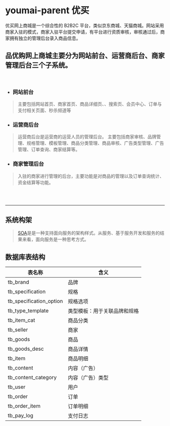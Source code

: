 # youmai-parent  优买
优买网上商城是一个综合性的 B2B2C 平台，类似京东商城、天猫商城。网站采用商家入驻的模式，商家入驻平台提交申请，有平台进行资质审核，审核通过后，商家拥有独立的管理后台录入商品信息。

## 品优购网上商城主要分为网站前台、运营商后台、商家管理后台三个子系统。
<br>

* ### 网站前台
> 主要包括网站首页、商家首页、商品详细页、、搜索页、会员中心、订单与支付相关页面、秒杀频道等

* ### 运营商后台
> 运营商后台是运营商的运营人员的管理后台。 主要包括商家审核、品牌管理、规格管理、模板管理、商品分类管理、商品审核、广告类型管理、广告管理、订单查询、商家结算等。

* ### 商家管理后台
> 入驻的商家进行管理的后台，主要功能是对商品的管理以及订单查询统计、资金结算等功能。

<br>
<br>

***
## 系统构架
> [SOA](https://zh.wikipedia.org/wiki/%E9%9D%A2%E5%90%91%E6%9C%8D%E5%8A%A1%E7%9A%84%E4%BD%93%E7%B3%BB%E7%BB%93%E6%9E%84)是是一种支持面向服务的架构样式。从服务、基于服务开发和服务的结果来看，面向服务是一种思考方式。
    

## 数据库表结构
   表名称    |	 含义
 ------------|------------   
tb_brand                |	品牌
tb_specification        |	规格
tb_specification_option |	规格选项
tb_type_template	      | 类型模板：用于关联品牌和规格
tb_item_cat 	          | 商品分类
tb_seller               |	商家
tb_goods                |	商品
tb_goods_desc           |	商品详情
tb_item                 |	商品明细
tb_content	            | 内容（广告）
tb_content_category     |	内容（广告）类型
tb_user                 |	用户
tb_order                |	订单
tb_order_item	          | 订单明细
tb_pay_log	            | 支付日志

